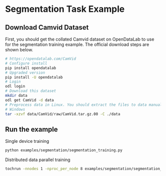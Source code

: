 # Segmentation Task Example

## Download Camvid Dataset

First, you should get the collated Camvid dataset on OpenDataLab to use for the segmentation training example. The official download steps are shown below.

```bash
# https://opendatalab.com/CamVid
# Configure install
pip install opendatalab
# Upgraded version
pip install -U opendatalab
# Login
odl login
# Download this dataset
mkdir data
odl get CamVid -d data
# Preprocess data in Linux. You should extract the files to data manually in
# Windows
tar -xzvf data/CamVid/raw/CamVid.tar.gz.00 -C ./data
```

## Run the example

Single device training

```bash
python examples/segmentation/segmentation_training.py
```

Distributed data parallel training

```bash
tochrun -nnodes 1 -nproc_per_node 8 examples/segmentation/segmentation_training.py --launcher pytorch
```
